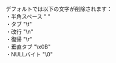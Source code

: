 デフォルトでは以下の文字が削除されます：  
・半角スペース " "  
・タブ "\t"  
・改行 "\n"  
・復帰 "\r"  
・垂直タブ "\x0B"  
・NULLバイト "\0"  

